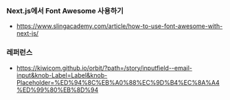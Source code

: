 ### Next.js에서 Font Awesome 사용하기

- https://www.slingacademy.com/article/how-to-use-font-awesome-with-next-js/

### 레퍼런스

- https://kiwicom.github.io/orbit/?path=/story/inputfield--email-input&knob-Label=Label&knob-Placeholder=%ED%94%8C%EB%A0%88%EC%9D%B4%EC%8A%A4%ED%99%80%EB%8D%94

